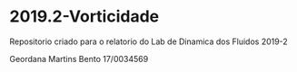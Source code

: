 # 2019.2-Vorticidade
Repositorio criado para o relatorio do Lab de Dinamica dos Fluidos 2019-2

Geordana Martins Bento 17/0034569
